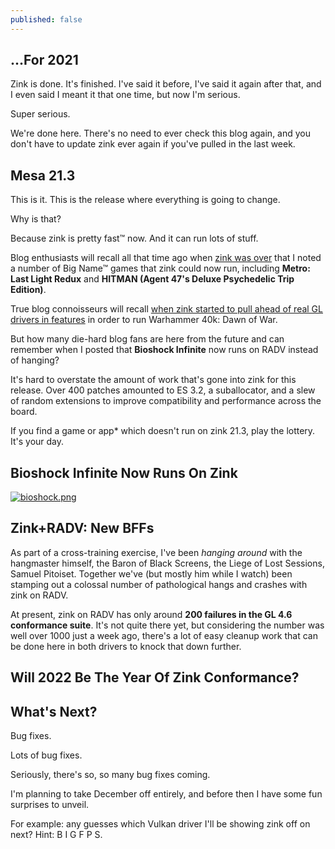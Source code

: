 ```yaml
---
published: false
---
```

## ...For 2021

Zink is done. It's finished. I've said it before, I've said it again after that, and I even said I meant it that one time, but now I'm serious.

Super serious.

We're done here. There's no need to ever check this blog again, and you don't have to update zink ever again if you've pulled in the last week.

## Mesa 21.3
This is it. This is the release where everything is going to change.

Why is that?

Because zink is pretty fast™ now. And it can run lots of stuff.

Blog enthusiasts will recall all that time ago when [zink was over]({{site.url}}/zink-is-over) that I noted a number of Big Name™ games that zink could now run, including **Metro: Last Light Redux** and **HITMAN (Agent 47's Deluxe Psychedelic Trip Edition)**.

True blog connoisseurs will recall [when zink started to pull ahead of real GL drivers in features]({{site.url}}/a-brief-respite) in order to run Warhammer 40k: Dawn of War.

But how many die-hard blog fans are here from the future and can remember when I posted that **Bioshock Infinite** now runs on RADV instead of hanging?

It's hard to overstate the amount of work that's gone into zink for this release. Over 400 patches amounted to ES 3.2, a suballocator, and a slew of random extensions to improve compatibility and performance across the board.

If you find a game or app* which doesn't run on zink 21.3, play the lottery. It's your day.

## Bioshock Infinite Now Runs On Zink

[![bioshock.png]({{site.url}}/assets/bioshock.png)]({{site.url}}/assets/bioshock.png)

## Zink+RADV: New BFFs

As part of a cross-training exercise, I've been *hanging around* with the hangmaster himself, the Baron of Black Screens, the Liege of Lost Sessions, Samuel Pitoiset. Together we've (but mostly him while I watch) been stamping out a colossal number of pathological hangs and crashes with zink on RADV.

At present, zink on RADV has only around **200 failures in the GL 4.6 conformance suite**. It's not quite there yet, but considering the number was well over 1000 just a week ago, there's a lot of easy cleanup work that can be done here in both drivers to knock that down further.

## Will 2022 Be The Year Of Zink Conformance?

## What's Next?
Bug fixes.

Lots of bug fixes.

Seriously, there's so, so many bug fixes coming.

I'm planning to take December off entirely, and before then I have some fun surprises to unveil.

For example: any guesses which Vulkan driver I'll be showing zink off on next? Hint: B I G F P S.